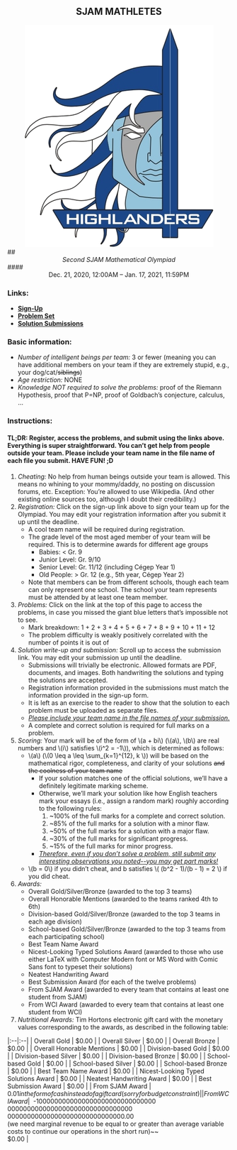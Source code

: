 ## <center> SJAM MATHLETES </center>
<center>
    <img src="assets/images/highlandernobg.png" alt="SJAM Logo">
</center>
## <center> <i> Second SJAM Mathematical Olympiad </i> </center>
#### <center> Dec. 21, 2020, 12:00AM – Jan. 17, 2021, 11:59PM </center>

### Links:
 - <b><ins style="color:blue;">[Sign-Up](https://forms.gle/VrC7EFbLhy2YMEvk7)</ins></b>
 - <b><ins style="color:blue;">[Problem Set](https://www.youtube.com/watch?v=dQw4w9WgXcQ)</ins></b>
 - <b><ins style="color:blue;">[Solution Submissions](https://forms.gle/RXbA8CeKqibeRyGD7)</ins></b>

### Basic information:
 - *Number of intelligent beings per team:* 3 or fewer (meaning you can have additional members on your team if they are extremely stupid, e.g., your dog/cat/~~siblings~~)
 - *Age restriction:* NONE
 - *Knowledge NOT required to solve the problems:* proof of the Riemann Hypothesis, proof that P=NP, proof of Goldbach’s conjecture, calculus, …

### Instructions:
#### TL;DR: Register, access the problems, and submit using the links above. Everything is super straightforward. You can’t get help from people outside your team. Please include your team name in the file name of each file you submit. HAVE FUN! ;D
1. *Cheating:* No help from human beings outside your team is allowed. This means no whining to your mommy/daddy, no posting on discussion forums, etc. Exception: You’re allowed to use Wikipedia. (And other existing online sources too, although I doubt their credibility.)
2. *Registration:* Click on the sign-up link above to sign your team up for the Olympiad. You may edit your registration information after you submit it up until the deadline.
    - A cool team name will be required during registration.
    - The grade level of the most aged member of your team will be required. This is to determine awards for different age groups
        - Babies: < Gr. 9
        - Junior Level: Gr. 9/10
        - Senior Level: Gr. 11/12 (including Cégep Year 1)
        - Old People: > Gr. 12 (e.g., 5th year, Cégep Year 2)
    - Note that members can be from different schools, though each team can only represent one school. The school your team represents must be attended by at least one team member.
3. *Problems:* Click on the link at the top of this page to access the problems, in case you missed the giant blue letters that’s impossible not to see.
    - Mark breakdown: 1 + 2 + 3 + 4 + 5 + 6 + 7 + 8 + 9 + 10 + 11 + 12
    - The problem difficulty is weakly positively correlated with the number of points it is out of
4. *Solution write-up and submission:* Scroll up to access the submission link. You may edit your submission up until the deadline.
    - Submissions will trivially be electronic. Allowed formats are PDF, documents, and images. Both handwriting the solutions and typing the solutions are accepted.
    - Registration information provided in the submissions must match the information provided in the sign-up form.
    - It is left as an exercise to the reader to show that the solution to each problem must be uploaded as separate files.
    - <i><ins>Please include your team name in the file names of your submission.</ins></i>
    - A complete and correct solution is required for full marks on a problem.
5. *Scoring:* Your mark will be of the form of \\(a + bi\\) (\\(a\\), \\(b\\) are real numbers and \\(i\\) satisfies \\(i^2 = -1\\)), which is determined as follows:
    - \\(a\\) (\\(0 \leq a \leq \sum_{k=1}^{12}\, k \\)) will be based on the mathematical rigor, completeness, and clarity of your solutions ~~and the coolness of your team name~~
        - If your solution matches one of the official solutions, we’ll have a definitely legitimate marking scheme.
        - Otherwise, we’ll mark your solution like how English teachers mark your essays (i.e., assign a random mark) roughly according to the following rules:
            1. ~100% of the full marks for a complete and correct solution.
            2. ~85% of the full marks for a solution with a minor flaw.
            3. ~50% of the full marks for a solution with a major flaw.
            4. ~30% of the full marks for significant progress.
            5. ~15% of the full marks for minor progress.
        - <i><ins>Therefore, even if you don’t solve a problem, still submit any interesting observations you noted--you may get part marks!</ins></i>
    - \\(b = 0\\) if you didn’t cheat, and b satisfies \\( (b^2 - 1)/(b - 1) = 2 \\) if you did cheat.
6. *Awards:*
    - Overall Gold/Silver/Bronze (awarded to the top 3 teams)
    - Overall Honorable Mentions (awarded to the teams ranked 4th to 6th)
    - Division-based Gold/Silver/Bronze (awarded to the top 3 teams in each age division)
    - School-based Gold/Silver/Bronze (awarded to the top 3 teams from each participating school)
    - Best Team Name Award
    - Nicest-Looking Typed Solutions Award (awarded to those who use either LaTeX with Computer Modern font or MS Word with Comic Sans font to typeset their solutions)
    - Neatest Handwriting Award
    - Best Submission Award (for each of the twelve problems)
    - From SJAM Award (awarded to every team that contains at least one student from SJAM)
    - From WCI Award (awarded to every team that contains at least one student from WCI)
7. *Nutritional Awards:* Tim Hortons electronic gift card with the monetary values corresponding to the awards, as described in the following table:

|:--|:--|
| Overall Gold | $0.00 |
| Overall Silver | $0.00 |
| Overall Bronze | $0.00 |
| Overall Honorable Mentions | $0.00 |
| Division-based Gold | $0.00 |
| Division-based Silver | $0.00 |
| Division-based Bronze | $0.00 |
| School-based Gold | $0.00 |
| School-based Silver | $0.00 |
| School-based Bronze | $0.00 |
| Best Team Name Award | $0.00 |
| Nicest-Looking Typed Solutions Award | $0.00 |
| Neatest Handwriting Award | $0.00 |
| Best Submission Award | $0.00 |
| From SJAM Award | $0.01 in the form of cash instead of a gift card (sorry for budget constraint) |
| From WCI Award | ~~$-1000000000000000000000000000000<br>00000000000000000000000000000000<br>000000000000000000000000000000.00<br> (we need marginal revenue to be equal to or greater than average variable costs to continue our operations in the short run)~~ <br> $0.00 |

